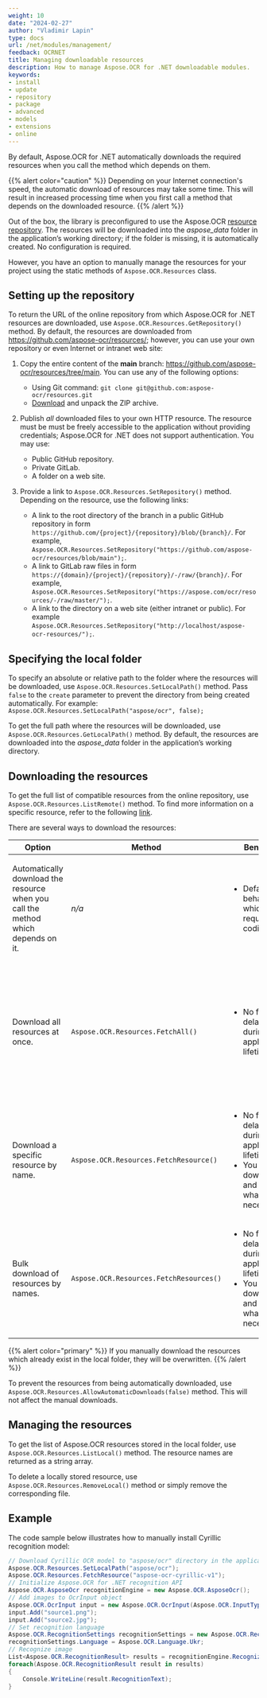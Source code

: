 ```yaml
---
weight: 10
date: "2024-02-27"
author: "Vladimir Lapin"
type: docs
url: /net/modules/management/
feedback: OCRNET
title: Managing downloadable resources
description: How to manage Aspose.OCR for .NET downloadable modules.
keywords:
- install
- update
- repository
- package
- advanced
- models
- extensions
- online
---
```


By default, Aspose.OCR for .NET automatically downloads the required resources when you call the method which depends on them.

{{% alert color="caution" %}} 
Depending on your Internet connection's speed, the automatic download of resources may take some time. This will result in increased processing time when you first call a method that depends on the downloaded resource.
{{% /alert %}}

Out of the box, the library is preconfigured to use the Aspose.OCR [resource repository](https://github.com/aspose-ocr/resources). The resources will be downloaded into the _aspose_data_ folder in the application’s working directory; if the folder is missing, it is automatically created. No configuration is required.

However, you have an option to manually manage the resources for your project using the static methods of `Aspose.OCR.Resources` class.

## Setting up the repository

To return the URL of the online repository from which Aspose.OCR for .NET resources are downloaded, use `Aspose.OCR.Resources.GetRepository()` method. By default, the resources are downloaded from https://github.com/aspose-ocr/resources/; however, you can use your own repository or even Internet or intranet web site:

1. Copy the entire content of the **main** branch: https://github.com/aspose-ocr/resources/tree/main. You can use any of the following options:

    - Using Git command: `git clone git@github.com:aspose-ocr/resources.git`
    - [Download](https://github.com/aspose-ocr/resources/archive/refs/heads/main.zip) and unpack the ZIP archive.

2. Publish _all_ downloaded files to your own HTTP resource. The resource must be must be freely accessible to the application without providing credentials; Aspose.OCR for .NET does not support authentication. You may use:

    - Public GitHub repository.
    - Private GitLab.
    - A folder on a web site.

3. Provide a link to `Aspose.OCR.Resources.SetRepository()` method. Depending on the resource, use the following links:

    - A link to the root directory of the branch in a public GitHub repository in form `https://github.com/{project}/{repository}/blob/{branch}/`. For example, `Aspose.OCR.Resources.SetRepository("https://github.com/aspose-ocr/resources/blob/main");`.
    - A link to GitLab raw files in form `https://{domain}/{project}/{repository}/-/raw/{branch}/`. For example, `Aspose.OCR.Resources.SetRepository("https://aspose.com/ocr/resources/-/raw/master/");`.
    - A link to the directory on a web site (either intranet or public). For example `Aspose.OCR.Resources.SetRepository("http://localhost/aspose-ocr-resources/");`.

## Specifying the local folder

To specify an absolute or relative path to the folder where the resources will be downloaded, use `Aspose.OCR.Resources.SetLocalPath()` method. Pass `false` to the `create` parameter to prevent the directory from being created automatically. For example: `Aspose.OCR.Resources.SetLocalPath("aspose/ocr", false);`

To get the full path where the resources will be downloaded, use `Aspose.OCR.Resources.GetLocalPath()` method. By default, the resources are downloaded into the _aspose_data_ folder in the application’s working directory.

## Downloading the resources

To get the full list of compatible resources from the online repository, use `Aspose.OCR.Resources.ListRemote()` method. To find more information on a specific resource, refer to the following [link](https://github.com/aspose-ocr/resources/blob/main/README.md#resources).

There are several ways to download the resources:

Option | Method | Benefits | Drawbacks
------ | ------ | -------- | ---------
Automatically download the resource when you call the method which depends on it. | _n/a_ | <ul><li>Default behavior which requires no coding.</li></ul> | <ul><li>Increased processing time when you first call a method that depends on the downloaded resource.</li></ul>
Download all resources at once. | `Aspose.OCR.Resources.FetchAll()` | <ul><li>No further delays during the application's lifetime.</li></ul> | <ul><li>Downloading all resource files may take a long time.</li><li>Unnecessary (unused) resources will consume network traffic and disk space.</li></ul>
Download a specific resource by name. | `Aspose.OCR.Resources.FetchResource()` | <ul><li>No further delays during the application's lifetime.</li><li>You only download and store what is necessary.</li></ul> | <ul><li>You have to manually maintain the required resources.</li></ul>
Bulk download of resources by names. | `Aspose.OCR.Resources.FetchResources()` | <ul><li>No further delays during the application's lifetime.</li><li>You only download and store what is necessary.</li></ul> | <ul><li>You have to manually maintain the required resources.</li></ul>

{{% alert color="primary" %}} 
If you manually download the resources which already exist in the local folder, they will be overwritten.
{{% /alert %}}

To prevent the resources from being automatically downloaded, use `Aspose.OCR.Resources.AllowAutomaticDownloads(false)` method. This will not affect the manual downloads.

## Managing the resources

To get the list of Aspose.OCR resources stored in the local folder, use `Aspose.OCR.Resources.ListLocal()` method. The resource names are returned as a string array.

To delete a locally stored resource, use `Aspose.OCR.Resources.RemoveLocal()` method or simply remove the corresponding file.

## Example

The code sample below illustrates how to manually install Cyrillic recognition model:

```csharp
// Download Cyrillic OCR model to "aspose/ocr" directory in the application working directory
Aspose.OCR.Resources.SetLocalPath("aspose/ocr");
Aspose.OCR.Resources.FetchResource("aspose-ocr-cyrillic-v1");
// Initialize Aspose.OCR for .NET recognition API
Aspose.OCR.AsposeOcr recognitionEngine = new Aspose.OCR.AsposeOcr();
// Add images to OcrInput object
Aspose.OCR.OcrInput input = new Aspose.OCR.OcrInput(Aspose.OCR.InputType.SingleImage);
input.Add("source1.png");
input.Add("source2.jpg");
// Set recognition language
Aspose.OCR.RecognitionSettings recognitionSettings = new Aspose.OCR.RecognitionSettings();
recognitionSettings.Language = Aspose.OCR.Language.Ukr;
// Recognize image
List<Aspose.OCR.RecognitionResult> results = recognitionEngine.Recognize(input, recognitionSettings);
foreach(Aspose.OCR.RecognitionResult result in results)
{
    Console.WriteLine(result.RecognitionText);
}
```
